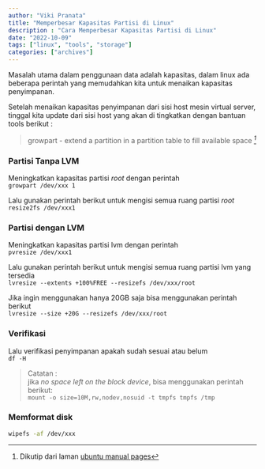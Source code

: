 ```yaml
---
author: "Viki Pranata"
title: "Memperbesar Kapasitas Partisi di Linux"
description : "Cara Memperbesar Kapasitas Partisi di Linux"
date: "2022-10-09"
tags: ["linux", "tools", "storage"]
categories: ["archives"]
---
```


Masalah utama dalam penggunaan data adalah kapasitas, dalam linux ada beberapa perintah yang memudahkan kita untuk menaikan kapasitas penyimpanan.

Setelah menaikan kapasitas penyimpanan dari sisi host mesin virtual server, tinggal kita update dari sisi host yang akan di tingkatkan dengan bantuan tools berikut :

> growpart - extend a partition in a partition table to fill available space <cite>[^1]</cite>
[^1]: Dikutip dari laman [ubuntu manual pages](https://manpages.ubuntu.com/manpages/bionic/man1/growpart.1.html)


### Partisi Tanpa LVM
Meningkatkan kapasitas partisi _root_ dengan perintah    
`growpart /dev/xxx 1`

Lalu gunakan perintah berikut untuk mengisi semua ruang partisi _root_    
`resize2fs /dev/xxx1`

### Partisi dengan LVM
Meningkatkan kapasitas partisi lvm dengan perintah    
`pvresize /dev/xxx1`

Lalu gunakan perintah berikut untuk mengisi semua ruang partisi lvm yang tersedia    
`lvresize --extents +100%FREE --resizefs /dev/xxx/root`

Jika ingin menggunakan hanya 20GB saja bisa menggunakan perintah berikut    
`lvresize --size +20G --resizefs /dev/xxx/root`    

### Verifikasi
Lalu verifikasi penyimpanan apakah sudah sesuai atau belum    
`df -H`
> Catatan :    
jika _no space left on the block device_, bisa menggunakan perintah berikut:    
`mount -o size=10M,rw,nodev,nosuid -t tmpfs tmpfs /tmp`

### Memformat disk
```bash
wipefs -af /dev/xxx
```